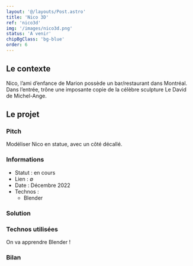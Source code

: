 ```yaml
---
layout: '@/layouts/Post.astro'
title: 'Nico 3D'
ref: 'nico3d'
img: '/images/nico3d.png'
status: 'A venir'
chipBgClass: 'bg-blue'
order: 6
---
```


## Le contexte

Nico, l’ami d’enfance de Marion possède un bar/restaurant dans Montréal. Dans l’entrée, trône une imposante copie de la célèbre sculpture Le David de Michel-Ange.

## Le projet

### Pitch

Modéliser Nico en statue, avec un côté décallé.

### Informations

-   Statut : en cours
-   Lien : ∅
-   Date : Décembre 2022
-   Technos :
    -   Blender

### Solution

### Technos utilisées

On va apprendre Blender !

### Bilan
